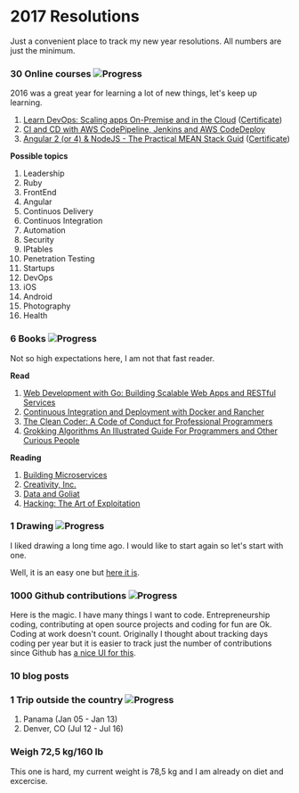 # 2017 Resolutions
Just a convenient place to track my new year resolutions. All numbers are just the minimum.

### 30 Online courses ![Progress](http://progressed.io/bar/10)
2016 was a great year for learning a lot of new things, let's keep up learning.

1. [Learn DevOps: Scaling apps On-Premise and in the Cloud][1] ([Certificate][2])
2. [CI and CD with AWS CodePipeline, Jenkins and AWS CodeDeploy][3]
3. [Angular 2 (or 4) & NodeJS - The Practical MEAN Stack Guid][4] ([Certificate][5])

**Possible topics**

1. Leadership
2. Ruby
3. FrontEnd
4. Angular
5. Continuos Delivery
6. Continuos Integration
7. Automation
8. Security
9. IPtables
10. Penetration Testing
11. Startups
12. DevOps
13. iOS
14. Android
15. Photography
16. Health

### 6 Books ![Progress](http://progressed.io/bar/67)
Not so high expectations here, I am not that fast reader.

**Read**

1. [Web Development with Go: Building Scalable Web Apps and RESTful Services][bookread1]
2. [Continuous Integration and Deployment with Docker and Rancher][bookread2]
3. [The Clean Coder: A Code of Conduct for Professional Programmers][bookread3]
4. [Grokking Algorithms An Illustrated Guide For Programmers and Other Curious People][bookread4]

**Reading**

1. [Building Microservices][book1]
2. [Creativity, Inc.][book2]
3. [Data and Goliat][book3]
4. [Hacking: The Art of Exploitation][book4]

### 1 Drawing ![Progress](http://progressed.io/bar/100)
I liked drawing a long time ago. I would like to start again so let's start with one.

Well, it is an easy one but [here it is][drawing1].

### 1000 Github contributions ![Progress](http://progressed.io/bar/30)
Here is the magic. I have many things I want to code.
Entrepreneurship coding, contributing at open source projects and coding for fun are Ok. Coding at work doesn't count.
Originally I thought about tracking days coding per year but it is easier to track just the number of contributions since Github has [a nice UI for this][githubui].

### 10 blog posts

### 1 Trip outside the country ![Progress](http://progressed.io/bar/100)

1. Panama (Jan 05 - Jan 13)
2. Denver, CO (Jul 12 - Jul 16)

### Weigh 72,5 kg/160 lb
This one is hard, my current weight is 78,5 kg and I am already on diet and excercise.

[1]: https://www.udemy.com/learn-devops-scaling-apps-on-premise-and-in-the-cloud
[2]: http://ude.my/UC-DVEVEW3R
[3]: https://www.udemy.com/ci-and-cd-with-aws-codepipeline-jenkins-and-aws-codedeploy/
[4]: https://www.udemy.com/angular-2-and-nodejs-the-practical-guide/
[5]: https://udemy-certificate.s3.amazonaws.com/image/UC-5IEPB8KS.jpg


[bookread1]: https://www.amazon.es/Web-Development-Go-Building-Scalable/dp/1484210530
[bookread2]: https://www.goodreads.com/book/show/32293805-continuous-integration-and-deployment-with-docker-and-rancher
[bookread3]: https://www.goodreads.com/book/show/10284614-the-clean-coder
[bookread4]: https://www.goodreads.com/book/show/22847284-grokking-algorithms-an-illustrated-guide-for-programmers-and-other-curio

[book1]: https://www.safaribooksonline.com/library/view/building-microservices/9781491950340
[book2]: https://www.amazon.es/Creativity-Inc-Overcoming-Unseen-Inspiration/dp/0812993012
[book3]: https://www.amazon.es/Data-Goliath-Battles-Collect-Control/dp/039335217X
[book4]: https://www.goodreads.com/book/show/20329201-hacking

[drawing1]: https://twitter.com/gepser/status/883189699040464896

[githubui]: https://github.com/gepser?tab=overview&from=2017-12-01&to=2017-12-31
